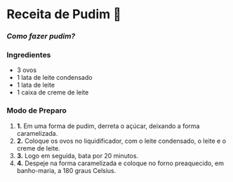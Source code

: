 # Receita de Pudim :custard: 

 ### *Como fazer pudim?*

### Ingredientes 

- 3 ovos
- 1 lata de leite condensado
- 1 lata de leite
- 1 caixa de creme de leite

### Modo de Preparo

1. **1.** Em uma forma de pudim, derreta o açúcar, deixando a forma caramelizada.
2. **2.** Coloque os ovos no liquidificador, com o leite condensado, o leite e o creme de leite.
3. **3.** Logo em seguida, bata por 20 minutos.
4. **4.** Despeje na forma caramelizada e coloque no forno preaquecido, em banho-maria, a 180 graus Celsius.